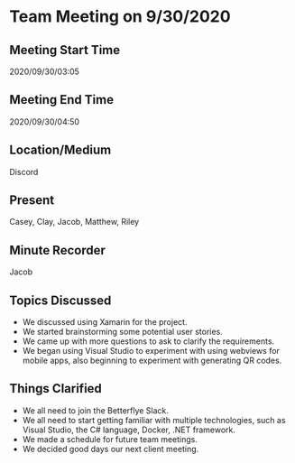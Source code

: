 # Team Meeting on 9/30/2020

## Meeting Start Time

2020/09/30/03:05

## Meeting End Time

2020/09/30/04:50

## Location/Medium

Discord

## Present

Casey, Clay, Jacob, Matthew, Riley

## Minute Recorder

Jacob

## Topics Discussed

 - We discussed using Xamarin for the project.
 - We started brainstorming some potential user stories.
 - We came up with more questions to ask to clarify the requirements.
 - We began using Visual Studio to experiment with using webviews for mobile apps, also beginning to experiment with generating QR codes.

## Things Clarified

 - We all need to join the Betterflye Slack.
 - We all need to start getting familiar with multiple technologies, such as Visual Studio, the C# language, Docker, .NET framework.
 - We made a schedule for future team meetings.
 - We decided good days our next client meeting.
